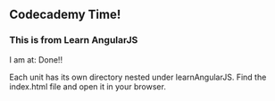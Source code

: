 ## Codecademy Time!

### This is from Learn AngularJS

I am at: Done!!

Each unit has its own directory nested under learnAngularJS. Find the index.html file and open it in your browser.
